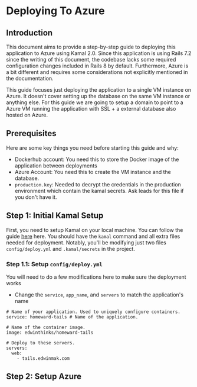 # Deploying To Azure

## Introduction

This document aims to provide a step-by-step guide to deploying this
application to Azure using Kamal 2.0. Since this application is using Rails 7.2 since
the writing of this document, the codebase lacks some required configuration
changes included in Rails 8 by default. Furthermore, Azure is a bit different
and requires some considerations not explicitly mentioned in the documentation.

This guide focuses just deploying the application to a single VM instance on Azure.
It doesn't cover setting up the database on the same VM instance or anything
else. For this guide we are going to setup a domain to point to a Azure
VM running the application with SSL + a external database also hosted
on Azure.

## Prerequisites

Here are some key things you need before starting this guide and why:

- Dockerhub account: You need this to store the Docker image of the application between
deployments
- Azure Account: You need this to create the VM instance and the database.
- `production.key`: Needed to decrypt the credentials in the production
environment which contain the kamal secrets. Ask leads for this file
if you don't have it.

## Step 1: Initial Kamal Setup

First, you need to setup Kamal on your local machine. You can follow the guide
[here](https://kamal-deploy.org/docs/installation/) here. You should have the
`kamal` command and all extra files needed for deployment. Notably, you'll be
modifying just two files `config/deploy.yml` and `.kamal/secrets` in the project.

### Step 1.1: Setup `config/deploy.yml`

You will need to do a few modifications here to make sure the deployment works


- Change the `service`, `app_name`, and `servers` to match the application's name
```
# Name of your application. Used to uniquely configure containers.
service: homeward-tails # Name of the application.

# Name of the container image.
image: edwinthinks/homeward-tails

# Deploy to these servers.
servers:
  web:
    - tails.edwinmak.com
```


## Step 2: Setup Azure
